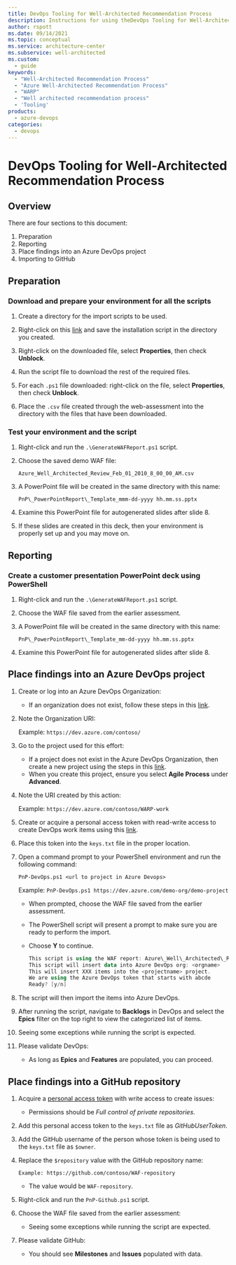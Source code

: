 ```yaml
---
title: DevOps Tooling for Well-Architected Recommendation Process
description: Instructions for using theDevOps Tooling for Well-Architected Recommendation Process
author: rspott
ms.date: 09/14/2021
ms.topic: conceptual
ms.service: architecture-center
ms.subservice: well-architected
ms.custom:
  - guide
keywords:
  - "Well-Architected Recommendation Process"
  - "Azure Well-Architected Recommendation Process"
  - "WARP"
  - "Well architected recommendation process"
  - 'Tooling'
products:
  - azure-devops
categories:
  - devops
---
```


# DevOps Tooling for Well-Architected Recommendation Process

## Overview

There are four sections to this document:

1. Preparation
1. Reporting
1. Place findings into an Azure DevOps project
1. Importing to GitHub

## Preparation

### Download and prepare your environment for all the scripts

1. Create a directory for the import scripts to be used.

1. Right-click on this [link](https://rspott.com/WARP/install-WARP-tools.ps1) and save the installation script in the directory you created.

1. Right-click on the downloaded file, select **Properties**, then check **Unblock**.

1. Run the script file to download the rest of the required files.

1. For each `.ps1` file downloaded: right-click on the file, select **Properties**, then check **Unblock**.

1. Place the `.csv` file created through the web-assessment into the directory with the files that have been downloaded.

### Test your environment and the script

1. Right-click and run the `.\GenerateWAFReport.ps1` script.

1. Choose the saved demo WAF file:

    `Azure_Well_Architected_Review_Feb_01_2010_8_00_00_AM.csv`

1. A PowerPoint file will be created in the same directory with this name:

    `PnP\_PowerPointReport\_Template_mmm-dd-yyyy hh.mm.ss.pptx`

1. Examine this PowerPoint file for autogenerated slides after slide 8.

1. If these slides are created in this deck, then your environment is properly set up and you may move on.

## Reporting

### Create a customer presentation PowerPoint deck using PowerShell

1. Right-click and run the `.\GenerateWAFReport.ps1` script.

1. Choose the WAF file saved from the earlier assessment.

1. A PowerPoint file will be created in the same directory with this name:

    `PnP\_PowerPointReport\_Template_mm-dd-yyyy hh.mm.ss.pptx`

1. Examine this PowerPoint file for autogenerated slides after slide 8.

## Place findings into an Azure DevOps project

1. Create or log into an Azure DevOps Organization:

    - If an organization does not exist, follow these steps in this [link](/azure/devops/organizations/accounts/create-organization?view=azure-devops&preserve-view=true).

1. Note the Organization URI:

    Example: `https://dev.azure.com/contoso/`

1. Go to the project used for this effort:

    - If a project does not exist in the Azure DevOps Organization, then create a new project using the steps in this [link](/azure/devops/organizations/projects/create-project?view=azure-devops&tabs=preview-page&preserve-view=true).
    - When you create this project, ensure you select **Agile Process** under **Advanced**.

1. Note the URI created by this action:

    Example: `https://dev.azure.com/contoso/WARP-work`

1. Create or acquire a personal access token with read-write access to create DevOps work items using this [link](/azure/devops/organizations/accounts/use-personal-access-tokens-to-authenticate?view=azure-devops&tabs=preview-page&preserve-view=true).

1. Place this token into the `keys.txt` file in the proper location.

1. Open a command prompt to your PowerShell environment and run the following command: 

    `PnP-DevOps.ps1 <url to project in Azure Devops>`

    Example: `PnP-DevOps.ps1 https://dev.azure.com/demo-org/demo-project`

    - When prompted, choose the WAF file saved from the earlier assessment.
    - The PowerShell script will present a prompt to make sure you are ready to perform the import.
    - Choose **Y** to continue.

        ```powershell
        This script is using the WAF report: Azure\_Well\_Architected\_Review mmm-dd-yyyy hh.mm.ss_AM.csv
        This script will insert data into Azure DevOps org: <orgname>
        This will insert XXX items into the <projectname> project.
        We are using the Azure DevOps token that starts with abcde
        Ready? [y/n]
        ```

1. The script will then import the items into Azure DevOps.

1. After running the script, navigate to **Backlogs** in DevOps and select the **Epics** filter on the top right to view the categorized list of items.

1. Seeing some exceptions while running the script is expected.

1. Please validate DevOps:

    - As long as **Epics** and **Features** are populated, you can proceed.

## Place findings into a GitHub repository

1. Acquire a [personal access token](https://docs.github.com/en/github/authenticating-to-github/creating-a-personal-access-token) with write access to create issues:

    - Permissions should be *Full control of private repositories*.

1. Add this personal access token to the `keys.txt` file as *GitHubUserToken*.

1. Add the GitHub username of the person whose token is being used to the `keys.txt` file as `$owner`.

1. Replace the `$repository` value with the GitHub repository name:

    `Example: https://github.com/contoso/WAF-repository`

    - The value would be `WAF-repository`.

1. Right-click and run the `PnP-Github.ps1` script.

1. Choose the WAF file saved from the earlier assessment:

    - Seeing some exceptions while running the script are expected.

1. Please validate GitHub:

    - You should see **Milestones** and **Issues** populated with data.
